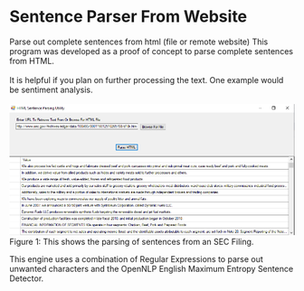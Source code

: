 # Sentence Parser From Website
Parse out complete sentences from html (file or remote website)
This program was developed as a proof of concept to parse complete sentences from HTML. <br/><br/>
It is helpful if you plan on further processing the text. One example would be sentiment analysis.<br/><br/>
![ScreenShot](https://github.com/csharpconsultant/SentenceParserFromWebSite/blob/Work/SentenceParser/HTMLSentenceParser.PNG?raw=true)  
Figure 1:  This shows the parsing of sentences from an SEC Filing.  
  
This engine uses a combination of Regular Expressions to parse out unwanted characters and the OpenNLP English Maximum Entropy Sentence Detector.  
